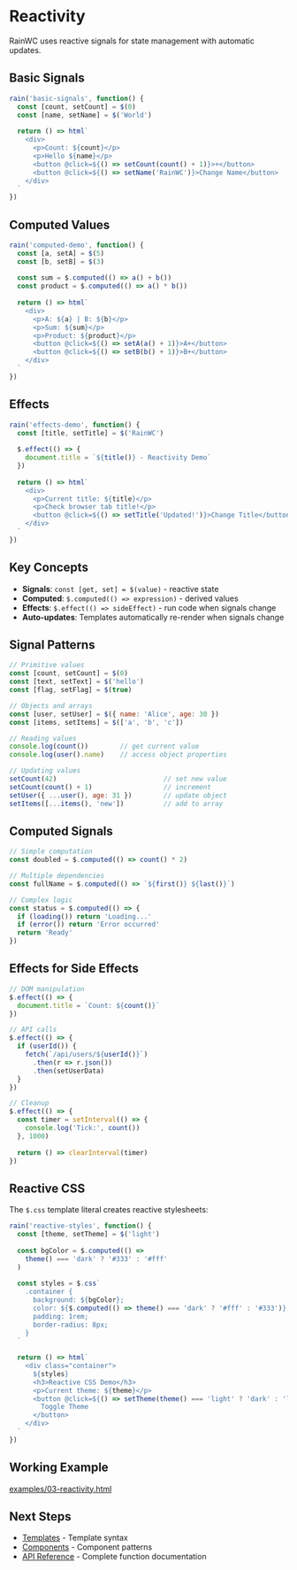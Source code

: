 # Reactivity

RainWC uses reactive signals for state management with automatic updates.

## Basic Signals

```javascript
rain('basic-signals', function() {
  const [count, setCount] = $(0)
  const [name, setName] = $('World')
  
  return () => html`
    <div>
      <p>Count: ${count}</p>
      <p>Hello ${name}</p>
      <button @click=${() => setCount(count() + 1)}>+</button>
      <button @click=${() => setName('RainWC')}>Change Name</button>
    </div>
  `
})
```

## Computed Values

```javascript
rain('computed-demo', function() {
  const [a, setA] = $(5)
  const [b, setB] = $(3)
  
  const sum = $.computed(() => a() + b())
  const product = $.computed(() => a() * b())
  
  return () => html`
    <div>
      <p>A: ${a} | B: ${b}</p>
      <p>Sum: ${sum}</p>
      <p>Product: ${product}</p>
      <button @click=${() => setA(a() + 1)}>A+</button>
      <button @click=${() => setB(b() + 1)}>B+</button>
    </div>
  `
})
```

## Effects

```javascript
rain('effects-demo', function() {
  const [title, setTitle] = $('RainWC')
  
  $.effect(() => {
    document.title = `${title()} - Reactivity Demo`
  })
  
  return () => html`
    <div>
      <p>Current title: ${title}</p>
      <p>Check browser tab title!</p>
      <button @click=${() => setTitle('Updated!')}>Change Title</button>
    </div>
  `
})
```

## Key Concepts

- **Signals**: `const [get, set] = $(value)` - reactive state
- **Computed**: `$.computed(() => expression)` - derived values
- **Effects**: `$.effect(() => sideEffect)` - run code when signals change
- **Auto-updates**: Templates automatically re-render when signals change

## Signal Patterns

```javascript
// Primitive values
const [count, setCount] = $(0)
const [text, setText] = $('hello')
const [flag, setFlag] = $(true)

// Objects and arrays
const [user, setUser] = $({ name: 'Alice', age: 30 })
const [items, setItems] = $(['a', 'b', 'c'])

// Reading values
console.log(count())        // get current value
console.log(user().name)    // access object properties

// Updating values
setCount(42)                           // set new value
setCount(count() + 1)                  // increment
setUser({ ...user(), age: 31 })        // update object
setItems([...items(), 'new'])          // add to array
```

## Computed Signals

```javascript
// Simple computation
const doubled = $.computed(() => count() * 2)

// Multiple dependencies
const fullName = $.computed(() => `${first()} ${last()}`)

// Complex logic
const status = $.computed(() => {
  if (loading()) return 'Loading...'
  if (error()) return 'Error occurred'
  return 'Ready'
})
```

## Effects for Side Effects

```javascript
// DOM manipulation
$.effect(() => {
  document.title = `Count: ${count()}`
})

// API calls
$.effect(() => {
  if (userId()) {
    fetch(`/api/users/${userId()}`)
      .then(r => r.json())
      .then(setUserData)
  }
})

// Cleanup
$.effect(() => {
  const timer = setInterval(() => {
    console.log('Tick:', count())
  }, 1000)
  
  return () => clearInterval(timer)
})
```

## Reactive CSS

The `$.css` template literal creates reactive stylesheets:

```javascript
rain('reactive-styles', function() {
  const [theme, setTheme] = $('light')
  
  const bgColor = $.computed(() => 
    theme() === 'dark' ? '#333' : '#fff'
  )
  
  const styles = $.css`
    .container {
      background: ${bgColor};
      color: ${$.computed(() => theme() === 'dark' ? '#fff' : '#333')};
      padding: 1rem;
      border-radius: 8px;
    }
  `
  
  return () => html`
    <div class="container">
      ${styles}
      <h3>Reactive CSS Demo</h3>
      <p>Current theme: ${theme}</p>
      <button @click=${() => setTheme(theme() === 'light' ? 'dark' : 'light')}>
        Toggle Theme
      </button>
    </div>
  `
})
```

## Working Example

[examples/03-reactivity.html](../examples/03-reactivity.html)

## Next Steps

- [Templates](templates.md) - Template syntax
- [Components](components.md) - Component patterns
- [API Reference](api.md) - Complete function documentation